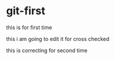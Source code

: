 # git-first
this is for first time


this i am going to edit it for cross checked



this is correcting for second time
